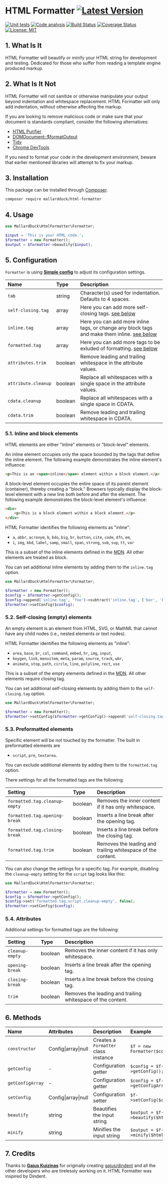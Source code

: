 # HTML Formatter [![Latest Version](https://img.shields.io/github/release/mallardduck/html-formatter?sort=semver&label=version)](https://raw.githubusercontent.com/mallardduck/html-formatter/master/CHANGELOG.md)

[![Unit tests](https://github.com/mallardduck/html-formatter/actions/workflows/test.yml/badge.svg?branch=main)](https://github.com/mallardduck/html-formatter/actions/workflows/test.yml)
[![Code analysis](https://github.com/mallardduck/html-formatter/actions/workflows/analysis.yml/badge.svg)](https://github.com/mallardduck/html-formatter/actions/workflows/analysis.yml)
[![Build Status](https://img.shields.io/travis/mallardduck/html-formatter?branch=main)](https://app.travis-ci.com/mallardduck/html-formatter)
[![Coverage Status](https://coveralls.io/repos/github/mallardduck/html-formatter/badge.svg?branch=main)](https://coveralls.io/github/mallardduck/html-formatter?branch=master)
[![License: MIT](https://img.shields.io/badge/License-MIT-blue)](https://opensource.org/licenses/MIT)

## 1. What Is It

HTML Formatter will beautify or minify your HTML string for development and testing. Dedicated for those who suffer from reading a template engine produced markup.

## 2. What Is It Not

HTML Formatter will not sanitize or otherwise manipulate your output beyond indentation and whitespace replacement. HTML Formatter will only add indentation, without otherwise affecting the markup.

If you are looking to remove malicious code or make sure that your document is standards compliant, consider the following alternatives:

-   [HTML Purifier](https://github.com/Exercise/HTMLPurifierBundle)
-   [DOMDocument::$formatOutput](http://www.php.net/manual/en/class.domdocument.php)
-   [Tidy](http://www.php.net/manual/en/book.tidy.php)
-   [Chrome DevTools](https://developers.google.com/chrome-developer-tools/)

If you need to format your code in the development environment, beware that earlier mentioned libraries will attempt to fix your markup.

## 3. Installation

This package can be installed through [Composer](https://getcomposer.org/).

```bash
composer require mallardduck/html-formatter
```

## 4. Usage

```php
use MallardDuck\HtmlFormatter\Formatter;

$input = 'This is your HTML code.';
$formatter = new Formatter();
$output = $formatter->beautify($input);
```

## 5. Configuration

`Formatter` is using **[Simple config](https://github.com/navindex/simple-config)** to adjust its configuration settings.

| Name                | Type    | Description                                                                                         |
| :------------------ | :------ | :-------------------------------------------------------------------------------------------------- |
| `tab`               | string  | Character(s) used for indentation. Defaults to 4 spaces.                                            |
| `self-closing.tag`  | array   | Here you can add more self-closing tags. [see below](#5-1)                                          |
| `inline.tag`        | array   | Here you can add more inline tags, or change any block tags and make them inline. [see below](#5-2) |
| `formatted.tag`     | array   | Here you can add more tags to be exluded of formatting. [see below](#5-3)                           |
| `attributes.trim`   | boolean | Remove leading and trailing whitespace in the attribute values.                                     |
| `attribute.cleanup` | boolean | Replace all whitespaces with a single space in the attribute values.                                |
| `cdata.cleanup`     | boolean | Replace all whitespaces with a single space in CDATA.                                               |
| `cdata.trim`        | boolean | Remove leading and trailing whitespace in CDATA.                                                    |

<a name='5-1'></a>

### 5.1. Inline and block elements

HTML elements are either "inline" elements or "block-level" elements.

An inline element occupies only the space bounded by the tags that define the inline element. The following example demonstrates the inline element's influence:

```html
<p>This is an <span>inline</span> element within a block element.</p>
```

A block-level element occupies the entire space of its parent element (container), thereby creating a "block." Browsers typically display the block-level element with a new line both before and after the element. The following example demonstrates the block-level element's influence:

```html
<div>
    <p>This is a block element within a block element.</p>
</div>
```

HTML Formatter identifies the following elements as "inline":

-   `a`, `abbr`, `acronym`, `b`, `bdo`, `big`, `br`, `button`, `cite`, `code`, `dfn`, `em`,
-   `i`, `img`, `kbd`, `label`, `samp`, `small`, `span`, `strong`, `sub`, `sup`, `tt`, `var`

This is a subset of the inline elements defined in the [MDN](https://developer.mozilla.org/en-US/docs/Web/HTML/Inline_elements).
All other elements are treated as block.

You can set additional inline elements by adding them to the `inline.tag` option.

```php
use MallardDuck\HtmlFormatter\Formatter;

$formatter = new Formatter();
$config = $formatter->getConfig();
$config->append('inline.tag', 'foo')->subtract('inline.tag', ['bar', 'baz']);
$formatter->setConfig($config);
```

<a name='5-2'></a>

### 5.2. Self-closing (empty) elements

An empty element is an element from HTML, SVG, or MathML that cannot have any child nodes (i.e., nested elements or text nodes).

HTML Formatter identifies the following elements as "inline":

-   `area`, `base`, `br`, `col`, `command`, `embed`, `hr`, `img`, `input`,
-   `keygen`, `link`, `menuitem`, `meta`, `param`, `source`, `track`, `wbr`,
-   `animate`, `stop`, `path`, `circle`, `line`, `polyline`, `rect`, `use`

This is a subset of the empty elements defined in the [MDN](https://developer.mozilla.org/en-US/docs/Glossary/empty_element).
All other elements require closing tag.

You can set additional self-closing elements by adding them to the `self-closing.tag` option.

```php
use MallardDuck\HtmlFormatter\Formatter;

$formatter = new Formatter();
$formatter->setConfig($formatter->getConfig()->append('self-closing.tag', ['foo', 'bar']));
```

<a name='5-3'></a>

### 5.3. Preformatted elements</a>

Specific element will be not touched by the formatter. The built in preformatted elements are

-   `script`, `pre`, `textarea`.

You can exclude additional elements by adding them to the `formatted.tag` option.

There settings for all the formatted tags are the following:

| Setting                       | Type    | Description                                                 |
| :---------------------------- | :------ | :---------------------------------------------------------- |
| `formatted.tag.cleanup-empty` | boolean | Removes the inner content if it has only whitespace.        |
| `formatted.tag.opening-break` | boolean | Inserts a line break after the opening tag.                 |
| `formatted.tag.closing-break` | boolean | Inserts a line break before the closing tag.                |
| `formatted.tag.trim`          | boolean | Removes the leading and trailing whitespace of the content. |

You can also change the settings for a specific tag. For example, disabling the `cleanup-empty` setting for the `script` tag looks like this:

```php
use MallardDuck\HtmlFormatter\Formatter;

$formatter = new Formatter();
$config = $formatter->getConfig();
$config->set('formatted.tag.script.cleanup-empty', false);
$formatter->setConfig($config);
```

### 5.4. Attributes

Additional settings for formatted tags are the following:

| Setting         | Type    | Description                                                 |
| :-------------- | :------ | :---------------------------------------------------------- |
| `cleanup-empty` | boolean | Removes the inner content if it has only whitespace.        |
| `opening-break` | boolean | Inserts a line break after the opening tag.                 |
| `closing-break` | boolean | Inserts a line break before the closing tag.                |
| `trim`          | boolean | Removes the leading and trailing whitespace of the content. |

## 6. Methods

| Name             | Attributes          | Description                          | Example                           |
| :--------------- | :------------------ | :----------------------------------- | :-------------------------------- |
| `constructor`    | Config\|array\|null | Creates a `Formatter` class instance | `$f = new Formatter($config);`    |
| `getConfig`      | -                   | Configuration getter                 | `$config = $f->getConfig();`      |
| `getConfigArray` | -                   | Configuration getter                 | `$config = $f->getConfigArray();` |
| `setConfig`      | Config\|array\|null | Configuration setter                 | `$f->setConfig($config);`         |
| `beautify`       | string              | Beautifies the input string          | `$output = $f->beautify($html);`  |
| `minify`         | string              | Minifies the input string            | `$output = $f->minify($html);`    |

<!-- CLI is currently not available -->

## 7. Credits

Thanks to **[Gajus Kuizinas](https://github.com/gajus)** for originally creating [gajus/dindent](https://github.com/gajus/dindent) and all the other developers who are tirelessly working on it. HTML Formatter was inspired by Dindent.
